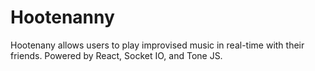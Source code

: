 # Hootenanny

Hootenany allows users to play improvised music in real-time with their friends. Powered by React, Socket IO, and Tone JS.
